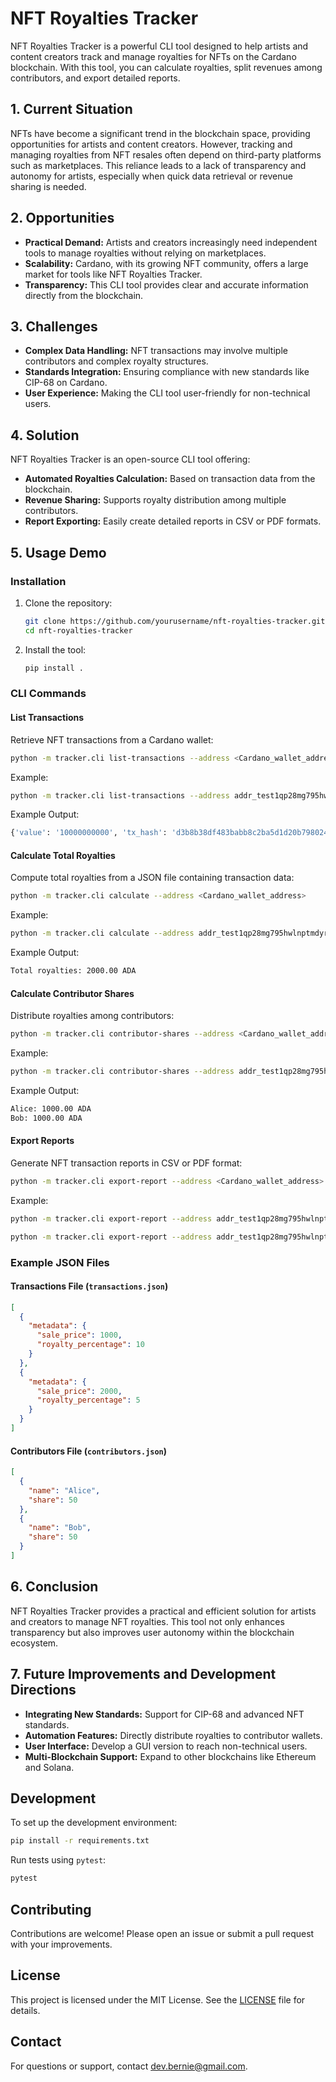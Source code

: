 # NFT Royalties Tracker

NFT Royalties Tracker is a powerful CLI tool designed to help artists and content creators track and manage royalties for NFTs on the Cardano blockchain. With this tool, you can calculate royalties, split revenues among contributors, and export detailed reports.

## 1. Current Situation

NFTs have become a significant trend in the blockchain space, providing opportunities for artists and content creators. However, tracking and managing royalties from NFT resales often depend on third-party platforms such as marketplaces. This reliance leads to a lack of transparency and autonomy for artists, especially when quick data retrieval or revenue sharing is needed.

## 2. Opportunities

- **Practical Demand:** Artists and creators increasingly need independent tools to manage royalties without relying on marketplaces.
- **Scalability:** Cardano, with its growing NFT community, offers a large market for tools like NFT Royalties Tracker.
- **Transparency:** This CLI tool provides clear and accurate information directly from the blockchain.

## 3. Challenges

- **Complex Data Handling:** NFT transactions may involve multiple contributors and complex royalty structures.
- **Standards Integration:** Ensuring compliance with new standards like CIP-68 on Cardano.
- **User Experience:** Making the CLI tool user-friendly for non-technical users.

## 4. Solution

NFT Royalties Tracker is an open-source CLI tool offering:
- **Automated Royalties Calculation:** Based on transaction data from the blockchain.
- **Revenue Sharing:** Supports royalty distribution among multiple contributors.
- **Report Exporting:** Easily create detailed reports in CSV or PDF formats.

## 5. Usage Demo

### **Installation**

1. Clone the repository:
   ```bash
   git clone https://github.com/yourusername/nft-royalties-tracker.git
   cd nft-royalties-tracker
   ```

2. Install the tool:
   ```bash
   pip install .
   ```

### **CLI Commands**

#### **List Transactions**
Retrieve NFT transactions from a Cardano wallet:
```bash
python -m tracker.cli list-transactions --address <Cardano_wallet_address>
```
Example:
```bash
python -m tracker.cli list-transactions --address addr_test1qp28mg795hwlnptmdyr47zcrc87m8kk0pwvxrwrw24ppdzzquca5pnk4ew6068z6wu4tc9ee2rr2rnn06spkkvj0llqq7fnt8u
```
Example Output:
```bash
{'value': '10000000000', 'tx_hash': 'd3b8b38df483babb8c2ba5d1d20b798024784c29a51a7637ee6e99da0ea6fc16', 'tx_index': 0, 'asset_list': [], 'block_time': 1734005201, 'datum_hash': None, 'block_height': 2762260, 'inline_datum': None, 'reference_script': None}
```


#### **Calculate Total Royalties**
Compute total royalties from a JSON file containing transaction data:
```bash
python -m tracker.cli calculate --address <Cardano_wallet_address>
```
Example:
```bash
python -m tracker.cli calculate --address addr_test1qp28mg795hwlnptmdyr47zcrc87m8kk0pwvxrwrw24ppdzzquca5pnk4ew6068z6wu4tc9ee2rr2rnn06spkkvj0llqq7fnt8u
```
Example Output:
```bash
Total royalties: 2000.00 ADA
```


#### **Calculate Contributor Shares**
Distribute royalties among contributors:
```bash
python -m tracker.cli contributor-shares --address <Cardano_wallet_address> --contributors <contributors_file_path>
```
Example:
```bash
python -m tracker.cli contributor-shares --address addr_test1qp28mg795hwlnptmdyr47zcrc87m8kk0pwvxrwrw24ppdzzquca5pnk4ew6068z6wu4tc9ee2rr2rnn06spkkvj0llqq7fnt8u --contributors contributors.json
```
Example Output:
```bash
Alice: 1000.00 ADA
Bob: 1000.00 ADA
```

#### **Export Reports**
Generate NFT transaction reports in CSV or PDF format:
```bash
python -m tracker.cli export-report --address <Cardano_wallet_address> --output <output_file_name> --format <output_format>
```
Example:
```bash
python -m tracker.cli export-report --address addr_test1qp28mg795hwlnptmdyr47zcrc87m8kk0pwvxrwrw24ppdzzquca5pnk4ew6068z6wu4tc9ee2rr2rnn06spkkvj0llqq7fnt8u --output report.csv --format csv
```

```bash
python -m tracker.cli export-report --address addr_test1qp28mg795hwlnptmdyr47zcrc87m8kk0pwvxrwrw24ppdzzquca5pnk4ew6068z6wu4tc9ee2rr2rnn06spkkvj0llqq7fnt8u --output report.pdf --format pdf
```

### **Example JSON Files**

#### Transactions File (`transactions.json`)
```json
[
  {
    "metadata": {
      "sale_price": 1000,
      "royalty_percentage": 10
    }
  },
  {
    "metadata": {
      "sale_price": 2000,
      "royalty_percentage": 5
    }
  }
]
```

#### Contributors File (`contributors.json`)
```json
[
  {
    "name": "Alice",
    "share": 50
  },
  {
    "name": "Bob",
    "share": 50
  }
]
```

## 6. Conclusion

NFT Royalties Tracker provides a practical and efficient solution for artists and creators to manage NFT royalties. This tool not only enhances transparency but also improves user autonomy within the blockchain ecosystem.

## 7. Future Improvements and Development Directions

- **Integrating New Standards:** Support for CIP-68 and advanced NFT standards.
- **Automation Features:** Directly distribute royalties to contributor wallets.
- **User Interface:** Develop a GUI version to reach non-technical users.
- **Multi-Blockchain Support:** Expand to other blockchains like Ethereum and Solana.

## Development

To set up the development environment:
```bash
pip install -r requirements.txt
```

Run tests using `pytest`:
```bash
pytest
```

## Contributing

Contributions are welcome! Please open an issue or submit a pull request with your improvements.

## License

This project is licensed under the MIT License. See the [LICENSE](LICENSE) file for details.

## Contact

For questions or support, contact [dev.bernie@gmail.com](mailto:dev.bernie@gmail.com).
